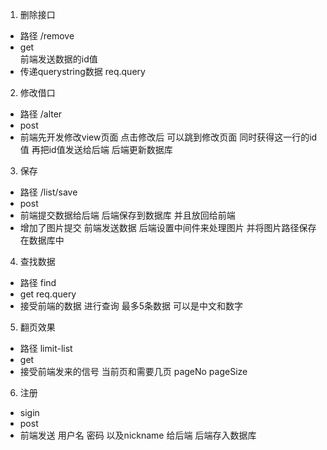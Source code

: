 1. 删除接口 
* 路径 /remove
* get  
前端发送数据的id值  
* 传递querystring数据  req.query


2. 修改借口 
* 路径 /alter
* post
* 前端先开发修改view页面 点击修改后 可以跳到修改页面 同时获得这一行的id值  再把id值发送给后端 后端更新数据库


3. 保存 
* 路径 /list/save
* post 
* 前端提交数据给后端 后端保存到数据库 并且放回给前端  
* 增加了图片提交 前端发送数据  后端设置中间件来处理图片 并将图片路径保存在数据库中 

4. 查找数据
* 路径 find 
* get req.query
* 接受前端的数据 进行查询 最多5条数据 可以是中文和数字

5. 翻页效果
* 路径 limit-list 
* get
* 接受前端发来的信号 当前页和需要几页 pageNo pageSize

6. 注册
* sigin
* post 
* 前端发送 用户名 密码 以及nickname 给后端 后端存入数据库